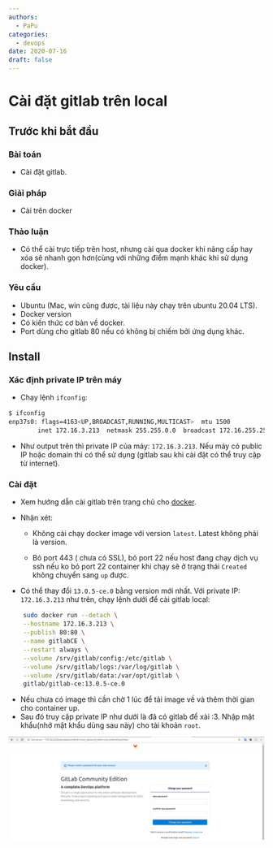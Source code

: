 ```yaml
---
authors:
  - PaPu
categories:
  - devops
date: 2020-07-16
draft: false
---
```


# Cài đặt gitlab trên local

## Trước khi bắt đầu

### Bài toán

- Cài đặt gitlab.

### Giải pháp

- Cài trên docker

### Thảo luận

- Có thể cài trực tiếp trên host, nhưng cài qua docker khi nâng cấp hay xóa sẽ nhanh gọn hơn(cùng với những điểm mạnh khác khi sử dụng docker).

### Yêu cầu

- Ubuntu (Mac, win cũng được, tài liệu này chạy trên ubuntu 20.04 LTS).
- Docker version
- Có kiến thức cơ bản về docker.
- Port dùng cho gitlab 80 nếu có không bị chiếm bởi ứng dụng khác.

## Install

### Xác định private IP trên máy

- Chạy lệnh `ifconfig`:

```sh linenums="1"
$ ifconfig
enp37s0: flags=4163<UP,BROADCAST,RUNNING,MULTICAST>  mtu 1500
        inet 172.16.3.213  netmask 255.255.0.0  broadcast 172.16.255.255
```

- Như output trên thì private IP của máy: `172.16.3.213`. Nếu máy có public IP hoặc domain thì có thể sử dụng (gitlab sau khi cài đặt có thể truy cập từ internet).

### Cài đặt

- Xem hướng dẫn cài gitlab trên trang chủ cho [docker](https://docs.gitlab.com/omnibus/docker/).

- Nhận xét:

  - Không cài chạy docker image với version `latest`. Latest không phải là version.

  - Bỏ port 443 ( chưa có SSL), bỏ port 22 nếu host đang chạy dịch vụ ssh nếu ko bỏ port 22 container khi chạy sẽ ở trạng thái `Created` không chuyển sang `up` được.

- Có thể thay đổi `13.0.5-ce.0` bằng version mới nhất. Với private IP: `172.16.3.213` như trên, chạy lệnh dưới để cài gitlab local:

```sh linenums="1"
    sudo docker run --detach \
    --hostname 172.16.3.213 \
    --publish 80:80 \
    --name gitlabCE \
    --restart always \
    --volume /srv/gitlab/config:/etc/gitlab \
    --volume /srv/gitlab/logs:/var/log/gitlab \
    --volume /srv/gitlab/data:/var/opt/gitlab \
    gitlab/gitlab-ce:13.0.5-ce.0
```

- Nếu chưa có image thì cần chờ 1 lúc để tải image về và thêm thời gian cho container up.
- Sau đó truy cập private IP như dưới là đã có gitlab để xài :3. Nhập mật khẩu(nhớ mật khẩu dùng sau này) cho tài khoản `root`.

![reset-password-screen](../../images/2020/20200717-gitlab-reset-password-screen.png)
